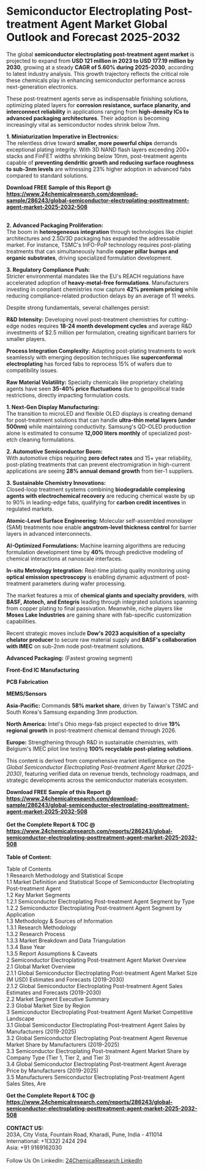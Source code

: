 <h1>Semiconductor Electroplating Post-treatment Agent Market Global Outlook and Forecast 2025-2032</h1><p>The global <strong>semiconductor electroplating post-treatment agent market</strong> is projected to expand from <strong>USD 121 million in 2023 to USD 177.19 million by 2030</strong>, growing at a steady <strong>CAGR of 5.60% during 2025-2030</strong>, according to latest industry analysis. This growth trajectory reflects the critical role these chemicals play in enhancing semiconductor performance across next-generation electronics.</p><p>These post-treatment agents serve as indispensable finishing solutions, optimizing plated layers for <strong>corrosion resistance, surface planarity, and interconnect reliability</strong> in applications ranging from <strong>high-density ICs to advanced packaging architectures</strong>. Their adoption is becoming increasingly vital as semiconductor nodes shrink below 7nm.</p><p><strong>1. Miniaturization Imperative in Electronics:</strong><br>
The relentless drive toward <strong>smaller, more powerful chips</strong> demands exceptional plating integrity. With 3D NAND flash layers exceeding 200+ stacks and FinFET widths shrinking below 10nm, post-treatment agents capable of <strong>preventing dendritic growth and reducing surface roughness to sub-3nm levels</strong> are witnessing 23% higher adoption in advanced fabs compared to standard solutions.</p><div><b>Download FREE Sample of this Report @ 
            <a href="https://www.24chemicalresearch.com/download-sample/286243/global-semiconductor-electroplating-posttreatment-agent-market-2025-2032-508">
            https://www.24chemicalresearch.com/download-sample/286243/global-semiconductor-electroplating-posttreatment-agent-market-2025-2032-508</a></b></div><br><p><strong>2. Advanced Packaging Proliferation:</strong><br>
The boom in <strong>heterogeneous integration</strong> through technologies like chiplet architectures and 2.5D/3D packaging has expanded the addressable market. For instance, TSMC's InFO-PoP technology requires post-plating treatments that can simultaneously handle <strong>copper pillar bumps and organic substrates</strong>, driving specialized formulation development.</p><p><strong>3. Regulatory Compliance Push:</strong><br>
Stricter environmental mandates like the EU's REACH regulations have accelerated adoption of <strong>heavy-metal-free formulations</strong>. Manufacturers investing in compliant chemistries now capture <strong>42% premium pricing</strong> while reducing compliance-related production delays by an average of 11 weeks.</p><p>Despite strong fundamentals, several challenges persist:</p><p><strong>R&amp;D Intensity:</strong> Developing novel post-treatment chemistries for cutting-edge nodes requires <strong>18-24 month development cycles</strong> and average R&amp;D investments of $2.5 million per formulation, creating significant barriers for smaller players.</p><p><strong>Process Integration Complexity:</strong> Adapting post-plating treatments to work seamlessly with emerging deposition techniques like <strong>superconformal electroplating</strong> has forced fabs to reprocess 15% of wafers due to compatibility issues.</p><p><strong>Raw Material Volatility:</strong> Specialty chemicals like proprietary chelating agents have seen <strong>35-40% price fluctuations</strong> due to geopolitical trade restrictions, directly impacting formulation costs.</p><p><strong>1. Next-Gen Display Manufacturing:</strong><br>
The transition to microLED and flexible OLED displays is creating demand for post-treatment solutions that can handle <strong>ultra-thin metal layers (under 500nm)</strong> while maintaining conductivity. Samsung's QD-OLED production alone is estimated to consume <strong>12,000 liters monthly</strong> of specialized post-etch cleaning formulations.</p><p><strong>2. Automotive Semiconductor Boom:</strong><br>
With automotive chips requiring <strong>zero defect rates</strong> and 15+ year reliability, post-plating treatments that can prevent electromigration in high-current applications are seeing <strong>28% annual demand growth</strong> from tier-1 suppliers.</p><p><strong>3. Sustainable Chemistry Innovations:</strong><br>
Closed-loop treatment systems combining <strong>biodegradable complexing agents with electrochemical recovery</strong> are reducing chemical waste by up to 90% in leading-edge fabs, qualifying for <strong>carbon credit incentives</strong> in regulated markets.</p><p><strong>Atomic-Level Surface Engineering:</strong> Molecular self-assembled monolayer (SAM) treatments now enable <strong>angstrom-level thickness control</strong> for barrier layers in advanced interconnects.</p><p><strong>AI-Optimized Formulations:</strong> Machine learning algorithms are reducing formulation development time by <strong>40%</strong> through predictive modeling of chemical interactions at nanoscale interfaces.</p><p><strong>In-situ Metrology Integration:</strong> Real-time plating quality monitoring using <strong>optical emission spectroscopy</strong> is enabling dynamic adjustment of post-treatment parameters during wafer processing.</p><p>The market features a mix of <strong>chemical giants and specialty providers</strong>, with <strong>BASF, Atotech, and Entegris</strong> leading through integrated solutions spanning from copper plating to final passivation. Meanwhile, niche players like <strong>Moses Lake Industries</strong> are gaining share with fab-specific customization capabilities.</p><p>Recent strategic moves include <strong>Dow's 2023 acquisition of a specialty chelator producer</strong> to secure raw material supply and <strong>BASF's collaboration with IMEC</strong> on sub-2nm node post-treatment solutions.</p><p><strong>Advanced Packaging:</strong> (Fastest growing segment)</p><p><strong>Front-End IC Manufacturing</strong></p><p><strong>PCB Fabrication</strong></p><p><strong>MEMS/Sensors</strong></p><p><strong>Asia-Pacific:</strong> Commands <strong>58% market share</strong>, driven by Taiwan's TSMC and South Korea's Samsung expanding 3nm production.</p><p><strong>North America:</strong> Intel's Ohio mega-fab project expected to drive <strong>19% regional growth</strong> in post-treatment chemical demand through 2026.</p><p><strong>Europe:</strong> Strengthening through R&amp;D in sustainable chemistries, with Belgium's IMEC pilot line testing <strong>100% recyclable post-plating solutions</strong>.</p><p>This content is derived from comprehensive market intelligence on the <em>Global Semiconductor Electroplating Post-treatment Agent Market (2025-2030)</em>, featuring verified data on revenue trends, technology roadmaps, and strategic developments across the semiconductor materials ecosystem.</p><div><b>Download FREE Sample of this Report @ 
            <a href="https://www.24chemicalresearch.com/download-sample/286243/global-semiconductor-electroplating-posttreatment-agent-market-2025-2032-508">
            https://www.24chemicalresearch.com/download-sample/286243/global-semiconductor-electroplating-posttreatment-agent-market-2025-2032-508</a></b></div><br><div><b>Get the Complete Report & TOC @ 
            <a href="https://www.24chemicalresearch.com/reports/286243/global-semiconductor-electroplating-posttreatment-agent-market-2025-2032-508">
            https://www.24chemicalresearch.com/reports/286243/global-semiconductor-electroplating-posttreatment-agent-market-2025-2032-508</a></b></div><br>
            <b>Table of Content:</b><p>Table of Contents<br />
1 Research Methodology and Statistical Scope<br />
1.1 Market Definition and Statistical Scope of Semiconductor Electroplating Post-treatment Agent<br />
1.2 Key Market Segments<br />
1.2.1 Semiconductor Electroplating Post-treatment Agent Segment by Type<br />
1.2.2 Semiconductor Electroplating Post-treatment Agent Segment by Application<br />
1.3 Methodology & Sources of Information<br />
1.3.1 Research Methodology<br />
1.3.2 Research Process<br />
1.3.3 Market Breakdown and Data Triangulation<br />
1.3.4 Base Year<br />
1.3.5 Report Assumptions & Caveats<br />
2 Semiconductor Electroplating Post-treatment Agent Market Overview<br />
2.1 Global Market Overview<br />
2.1.1 Global Semiconductor Electroplating Post-treatment Agent Market Size (M USD) Estimates and Forecasts (2019-2030)<br />
2.1.2 Global Semiconductor Electroplating Post-treatment Agent Sales Estimates and Forecasts (2019-2030)<br />
2.2 Market Segment Executive Summary<br />
2.3 Global Market Size by Region<br />
3 Semiconductor Electroplating Post-treatment Agent Market Competitive Landscape<br />
3.1 Global Semiconductor Electroplating Post-treatment Agent Sales by Manufacturers (2019-2025)<br />
3.2 Global Semiconductor Electroplating Post-treatment Agent Revenue Market Share by Manufacturers (2019-2025)<br />
3.3 Semiconductor Electroplating Post-treatment Agent Market Share by Company Type (Tier 1, Tier 2, and Tier 3)<br />
3.4 Global Semiconductor Electroplating Post-treatment Agent Average Price by Manufacturers (2019-2025)<br />
3.5 Manufacturers Semiconductor Electroplating Post-treatment Agent Sales Sites, Are</p><div><b>Get the Complete Report & TOC @ 
            <a href="https://www.24chemicalresearch.com/reports/286243/global-semiconductor-electroplating-posttreatment-agent-market-2025-2032-508">
            https://www.24chemicalresearch.com/reports/286243/global-semiconductor-electroplating-posttreatment-agent-market-2025-2032-508</a></b></div><br><b>CONTACT US:</b><br>
            203A, City Vista, Fountain Road, Kharadi, Pune, India - 411014<br>
            International: +1(332) 2424 294<br>
            Asia: +91 9169162030 <br><br>
            Follow Us On LinkedIn: <a href="https://www.linkedin.com/company/24chemicalresearch/">24ChemicalResearch LinkedIn</a>